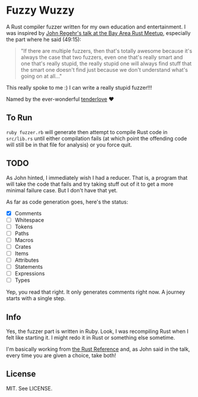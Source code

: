 # Fuzzy Wuzzy

A Rust compiler fuzzer written for my own education and entertainment. I was inspired by [John Regehr's talk at the Bay Area Rust Meetup](https://air.mozilla.org/rust-meetup-may-2014/), especially the part where he said (49:15):

> "If there are multiple fuzzers, then that's totally awesome because it's always the case that two fuzzers, even one that's really smart and one that's really stupid, the really stupid one will always find stuff that the smart one doesn't find just because we don't understand what's going on at all..."

This really spoke to me :) I can write a really stupid fuzzer!!!

Named by the ever-wonderful [tenderlove](https://twitter.com/tenderlove/status/554078018440687616) :heart:

## To Run

`ruby fuzzer.rb` will generate then attempt to compile Rust code in `src/lib.rs` until either compilation fails (at which point the offending code will still be in that file for analysis) or you force quit.

## TODO

As John hinted, I immediately wish I had a reducer. That is, a program that will take the code that fails and try taking stuff out of it to get a more minimal failure case. But I don't have that yet.

As far as code generation goes, here's the status:

- [x] Comments
- [ ] Whitespace
- [ ] Tokens
- [ ] Paths
- [ ] Macros
- [ ] Crates
- [ ] Items
- [ ] Attributes
- [ ] Statements
- [ ] Expressions
- [ ] Types

Yep, you read that right. It only generates comments right now. A journey starts with a single step.

## Info

Yes, the fuzzer part is written in Ruby. Look, I was recompiling Rust when I felt like starting it. I might redo it in Rust or something else sometime.

I'm basically working from [the Rust Reference](http://doc.rust-lang.org/reference.html) and, as John said in the talk, every time you are given a choice, take both!

## License

MIT. See LICENSE.


